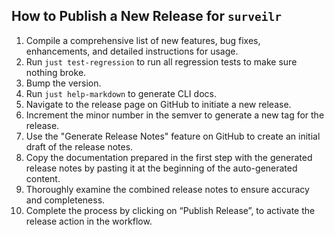 
## How to Publish a New Release for `surveilr`

1. Compile a comprehensive list of new features, bug fixes, enhancements, and detailed instructions for usage.
2. Run `just test-regression` to run all regression tests to make sure nothing broke.
3. Bump the version.
4. Run `just help-markdown` to generate CLI docs.
5. Navigate to the release page on GitHub to initiate a new release.
6. Increment the minor number in the semver to generate a new tag for the release.
7. Use the "Generate Release Notes" feature on GitHub to create an initial draft of the release notes.
8. Copy the documentation prepared in the first step with the generated release notes by pasting it at the beginning of the auto-generated content.
9. Thoroughly examine the combined release notes to ensure accuracy and completeness.
10. Complete the process by clicking on “Publish Release”, to activate the release action in the workflow.
